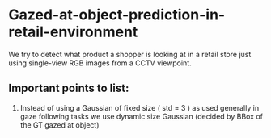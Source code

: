 # Gazed-at-object-prediction-in-retail-environment
We try to detect what product a shopper is looking at in a retail store just using single-view RGB images from a CCTV viewpoint.

## Important points to list:
1. Instead of using a Gaussian of fixed size ( std = 3 ) as used generally in gaze following tasks we use dynamic size Gaussian (decided by BBox of the GT gazed at object)
